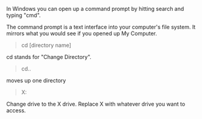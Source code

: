 In Windows you can open up a command prompt by hitting search and typing "cmd".

The command prompt is a text interface into your computer's file system. It mirrors what you would see if you opened up My Computer. 

> cd [directory name]

cd stands for "Change Directory". 

> cd..

moves up one directory

> X:

Change drive to the X drive. Replace X with whatever drive you want to access.